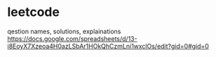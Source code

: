 # leetcode

qestion names, solutions, explainations
https://docs.google.com/spreadsheets/d/13-i8EoyX7Xzeoa4H0azLSbAr1HOkQhCzmLni1wxclOs/edit?gid=0#gid=0
